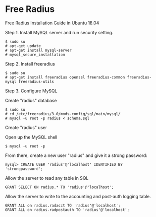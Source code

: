 # Free Radius
Free Radius Installation Guide in Ubuntu 18.04

Step 1. Install MySQL server and run security setting.

```
$ sudo su
# apt-get update
# apt-get install mysql-server
# mysql_secure_installation
```

Step 2. Install freeradius

```
$ sudo su
# apt-get install freeradius openssl freeradius-common freeradius-mysql freeradius-utils
```

Step 3. Configure MySQL

Create "radius" database

```
$ sudo su
# cd /etc/freeradius/3.0/mods-config/sql/main/mysql/
# mysql -u root -p radius < schema.sql
```

Create "radius" user

Open up the MySQL shell

```
$ mysql -u root -p
```

From there, create a new user "radius" and give it a strong password:

```
mysql> CREATE USER 'radius'@'localhost' IDENTIFIED BY 'strongpassword';
```

Allow the server to read any table in SQL

```
GRANT SELECT ON radius.* TO 'radius'@'localhost';
```
Allow the server to write to the accounting and post-auth logging table.

```
GRANT ALL on radius.radacct TO 'radius'@'localhost';
GRANT ALL on radius.radpostauth TO 'radius'@'localhost';
```

